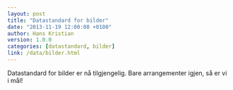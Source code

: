 ```yaml
---
layout: post
title: "Datastandard for bilder"
date: "2013-11-19 12:00:00 +0100"
author: Hans Kristian
version: 1.0.0
categories: [datastandard, bilder]
link: /data/bilder.html
---
```


Datastandard for bilder er nå tilgjengelig. Bare arrangementer igjen, så er vi i
mål!

